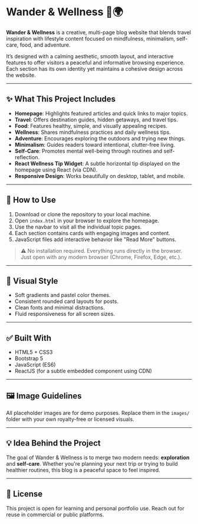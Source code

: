 # Wander & Wellness 🌿🌍

**Wander & Wellness** is a creative, multi-page blog website that blends travel inspiration with lifestyle content focused on mindfulness, minimalism, self-care, food, and adventure.

It’s designed with a calming aesthetic, smooth layout, and interactive features to offer visitors a peaceful and informative browsing experience. Each section has its own identity yet maintains a cohesive design across the website.

---

## ✨ What This Project Includes

- **Homepage**: Highlights featured articles and quick links to major topics.
- **Travel**: Offers destination guides, hidden getaways, and travel tips.
- **Food**: Features healthy, simple, and visually appealing recipes.
- **Wellness**: Shares mindfulness practices and daily wellness tips.
- **Adventure**: Encourages exploring the outdoors and trying new things.
- **Minimalism**: Guides readers toward intentional, clutter-free living.
- **Self-Care**: Promotes mental well-being through routines and self-reflection.
- **React Wellness Tip Widget**: A subtle horizontal tip displayed on the homepage using React (via CDN).
- **Responsive Design**: Works beautifully on desktop, tablet, and mobile.

---

## 🔧 How to Use

1. Download or clone the repository to your local machine.
2. Open `index.html` in your browser to explore the homepage.
3. Use the navbar to visit all the individual topic pages.
4. Each section contains cards with engaging images and content.
5. JavaScript files add interactive behavior like "Read More" buttons.

> ⚠️ No installation required. Everything runs directly in the browser. Just open with any modern browser (Chrome, Firefox, Edge, etc.).

---

## 📸 Visual Style

- Soft gradients and pastel color themes.
- Consistent rounded card layouts for posts.
- Clean fonts and minimal distractions.
- Fluid responsiveness for all screen sizes.

---

## ✅ Built With

- HTML5 + CSS3
- Bootstrap 5
- JavaScript (ES6)
- ReactJS (for a subtle embedded component using CDN)

---

## 🖼️ Image Guidelines

All placeholder images are for demo purposes. Replace them in the `images/` folder with your own royalty-free or licensed visuals.

---

## 💡 Idea Behind the Project

The goal of Wander & Wellness is to merge two modern needs: **exploration** and **self-care**. Whether you're planning your next trip or trying to build healthier routines, this blog is a peaceful space to feel inspired.

---



## 📄 License

This project is open for learning and personal portfolio use. Reach out for reuse in commercial or public platforms.
